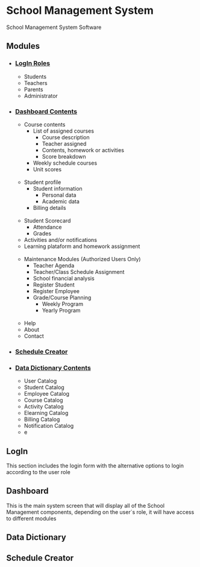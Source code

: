 # School Management System

School Management System Software

## Modules

- ### [LogIn Roles](#LogIn)
    - Students
    - Teachers
    - Parents
    - Administrator

- ### [Dashboard Contents](#Dashboard)
    - Course contents
        - List of assigned courses
            - Course description
            - Teacher assigned
            - Contents, homework or activities
            - Score breakdown
        - Weekly schedule courses
        - Unit scores<br><br>
    - Student profile
        - Student information
            - Personal data
            - Academic data
        - Billing details<br><br>
    - Student Scorecard
        - Attendance
        - Grades
    - Activities and/or notifications
    - Learning plataform and homework assignment<br><br>
    - Maintenance Modules (Authorized Users Only)
        - Teacher Agenda
        - Teacher/Class Schedule Assignment
        - School financial analysis
        - Register Student
        - Register Employee
        - Grade/Course Planning
            - Weekly Program
            - Yearly Program<br><br> 
    - Help
    - About
    - Contact

- ### [Schedule Creator](#Schedule-Creator)



- ### [Data Dictionary Contents](#Data-Dictionary)
    - User Catalog
    - Student Catalog
    - Employee Catalog
    - Course Catalog
    - Activity Catalog
    - Elearning Catalog
    - Billing Catalog
    - Notification Catalog
    - e



## LogIn

This section includes the login form with the alternative options to login according to the user role

## Dashboard

This is the main system screen that will display all of the School Management components, depending on the user´s role, it will have access to different modules

## Data Dictionary

## Schedule Creator




